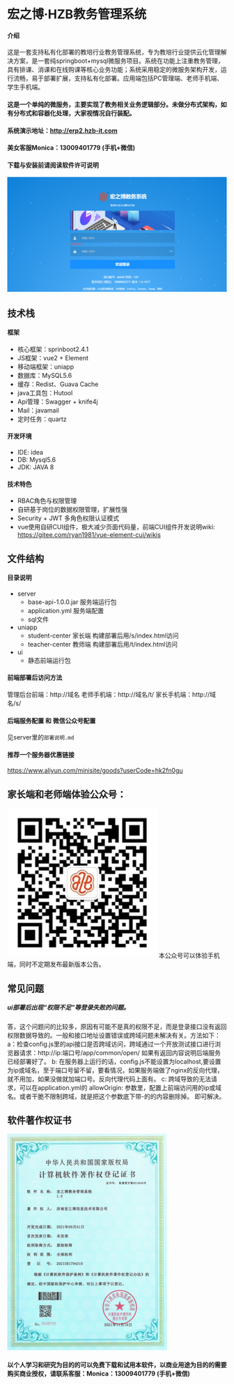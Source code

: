 # 宏之博·HZB教务管理系统

#### 介绍
这是一套支持私有化部署的教培行业教务管理系统，专为教培行业提供云化管理解决方案，是一套纯springboot+mysql微服务项目。系统在功能上注重教务管理，具有排课、消课和在线购课等核心业务功能；系统采用稳定的微服务架构开发，运行流畅，易于部署扩展，支持私有化部署。应用端包括PC管理端、老师手机端、学生手机端。
#### 这是一个单纯的微服务，主要实现了教务相关业务逻辑部分。未做分布式架构，如有分布式和容器化处理，大家视情况自行装配。
#### 系统演示地址：http://erp2.hzb-it.com
#### 美女客服Monica：13009401779 (手机+微信)
#### 下载与安装前请阅读软件许可说明
![输入图片说明](%E5%BE%AE%E4%BF%A1%E6%88%AA%E5%9B%BE_20211119235728.png)
## 技术栈

#### 框架
- 核心框架：sprinboot2.4.1
- JS框架：vue2 + Element
- 移动端框架：uniapp
- 数据库：MySQL5.6
- 缓存：Redist、Guava Cache
- java工具包：Hutool
- Api管理：Swagger + knife4j
- Mail：javamail
- 定时任务：quartz

#### 开发环境

- IDE: idea
- DB: Mysql5.6
- JDK: JAVA 8

#### 技术特色

- RBAC角色与权限管理
- 自研基于岗位的数据权限管理，扩展性强
- Security + JWT 多角色权限认证模式
- vue使用自研CUI组件，极大减少页面代码量，前端CUI组件开发说明wiki: https://gitee.com/ryan1981/vue-element-cui/wikis

## 文件结构
#### 目录说明
 - server
   - base-api-1.0.0.jar 服务端运行包
   - application.yml 服务端配置
   - sql文件
 - uniapp
   - student-center 家长端  构建部署后用/s/index.html访问
   - teacher-center 教师端  构建部署后用/t/index.html访问
 - ui
   - 静态前端运行包
   
#### 前端部署后访问方法

管理后台前端：http://域名
老师手机端：http://域名/t/
家长手机端：http://域名/s/

#### 后端服务配置 和 微信公众号配置 
见server里的`部署说明.md`

#### 推荐一个服务器优惠链接
https://www.aliyun.com/minisite/goods?userCode=hk2fn0gu

## 家长端和老师端体验公众号：
![输入图片说明](HZB%E5%85%AC%E4%BC%97%E5%8F%B7.jpg)
本公众号可以体验手机端，同时不定期发布最新版本公告。

## 常见问题

##### ui部署后出现“权限不足”等登录失败的问题。
答，这个问题问的比较多，原因有可能不是真的权限不足，而是登录接口没有返回权限数据导致的。一般和接口地址设置错误或跨域问题未解决有关。方法如下：
a：检查config.js里的api接口是否跨域访问，跨域通过一个开放测试接口进行浏览器请求：http://ip:端口号/app/common/open/ 如果有返回内容说明后端服务已经部署好了。
b: 在服务器上运行的话，config.js不能设置为localhost,要设置为ip或域名，至于端口号留不留，要看情况，如果服务端做了nginx的反向代理，就不用加，如果没做就加端口号。反向代理代码上面有。
c: 跨域导致的无法请求，可以在application.yml的 allowOrigin: 参数里，配置上前端访问用的ip或域名。或者干脆不限制跨域，就是把这个参数底下带-的的内容删除掉。
即可解决。


## 软件著作权证书
![输入图片说明](%E8%91%97%E4%BD%9C%E6%9D%83%E8%AF%81%E4%B9%A6.png)


#### 以个人学习和研究为目的的可以免费下载和试用本软件，以商业用途为目的的需要购买商业授权，请联系客服：Monica：13009401779 (手机+微信)


